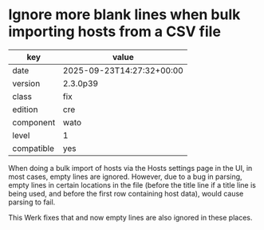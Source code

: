 [//]: # (werk v2)
# Ignore more blank lines when bulk importing hosts from a CSV file

key        | value
---------- | ---
date       | 2025-09-23T14:27:32+00:00
version    | 2.3.0p39
class      | fix
edition    | cre
component  | wato
level      | 1
compatible | yes

When doing a bulk import of hosts via the Hosts settings page in the UI, in
most cases, empty lines are ignored. However, due to a bug in parsing, empty
lines in certain locations in the file (before the title line if a title line
is being used, and before the first row containing host data), would cause
parsing to fail.

This Werk fixes that and now empty lines are also ignored in these places.
